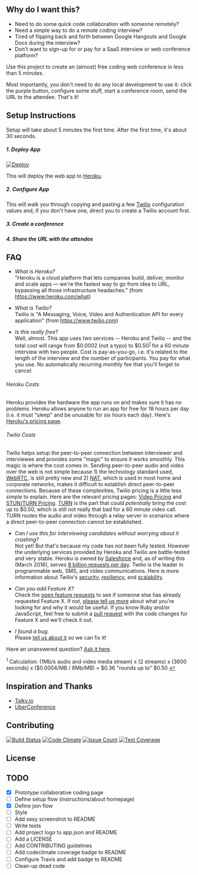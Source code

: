 ## Why do I want this?
- Need to do some quick code collaboration with someone remotely?
- Need a simple way to do a remote coding interview?
- Tired of flipping back and forth between Google Hangouts and Google Docs during the interview?
- Don't want to sign-up for or pay for a SaaS interview or web conference platform?

Use this project to create an (almost) free coding web conference in less than 5 minutes.

Most importantly, you don't need to do any local development to use it: click the purple button, configure some stuff, start a conference room, send the URL to the attendee.  That's it!

## Setup Instructions
Setup will take about 5 minutes the first time.  After the first time, it's about 30 seconds.  

##### 1. Deploy App
[![Deploy](https://www.herokucdn.com/deploy/button.svg)](https://heroku.com/deploy)  

This will deploy the web app to [Heroku](https://www.heroku.com).

##### 2. Configure App
This will walk you through copying and pasting a few [Twilio](https://www.twilio.com) configuration values and, if you don't have one, direct you to create a Twilio account first.

##### 3. Create a conference

##### 4. Share the URL with the attendee

## FAQ
* *What is Heroku?*  
"Heroku is a cloud platform that lets companies build, deliver, monitor and scale apps — we're the fastest way to go from idea to URL, bypassing all those infrastructure headaches." (from https://www.heroku.com/what)

* *What is Twilio?*  
Twilio is "A Messaging, Voice, Video and Authentication API for every application" (from https://www.twilio.com)

* *Is this really free?*  
Well, almost.  This app uses two services -- Heroku and Twilio -- and the total cost will range from $0.0002 (not a typo) to $0.50<sup id="a1">[1](#f1)</sup> for a 60 minute interview with two people.  Cost is pay-as-you-go, i.e. it's related to the length of the interview and the number of participants.  You pay for what you use.  No automatically recurring monthly fee that you'll forget to cancel.
###### Heroku Costs
Heroku provides the hardware the app runs on and makes sure it has no problems.  Heroku allows anyone to run an app for free for 18 hours per day (i.e. it must "sleep" and be unusable for six hours each day).  Here's [Heroku's pricing page](https://www.heroku.com/pricing).
###### Twilio Costs
Twilio helps setup the peer-to-peer connection between interviewer and interviewee and provides some "magic" to ensure it works smoothly.  This magic is where the cost comes in.  Sending peer-to-peer audio and video over the web is not simple because 1) the technology standard used, [WebRTC](https://en.wikipedia.org/wiki/WebRTC), is still pretty new and 2) [NAT](https://en.wikipedia.org/wiki/Network_address_translation), which is used in most home and corporate networks, makes it difficult to establish direct peer-to-peer connections.  Because of these complexities, Twilio pricing is a little less simple to explain.  Here are the relevant pricing pages: [Video Pricing](https://www.twilio.com/video#pricing) and [STUN/TURN Pricing](https://www.twilio.com/stun-turn/pricing).  [TURN](https://en.wikipedia.org/wiki/Traversal_Using_Relays_around_NAT) is the part that could *potentially* bring the cost up to $0.50, which is still not really that bad for a 60 minute video call.  TURN routes the audio and video through a relay server in scenarios where a direct peer-to-peer connection cannot be established.

* *Can I use this for interviewing candidates without worrying about it crashing?*  
Not yet!  But that's because my code has not been fully tested.  However the underlying services provided by Heroku and Twilio are battle-tested and very stable.  Heroku is owned by [Salesforce](https://www.salesforce.com) and, as of writing this (March 2016), serves [8 billion requests per day](https://www.heroku.com/what#trusting-heroku-with-success).  Twilio is the leader in programmable web, SMS, and video communications.  Here is more information about Twilio's [security](https://www.twilio.com/platform/security), [resiliency](https://www.twilio.com/platform/resiliency), and [scalability](https://www.twilio.com/platform/scalability).

* *Can you add Feature X?*  
Check the [open feature requests](https://github.com/code-interview/oneclick-backend/labels/enhancement) to see if someone else has already requested Feature X.  If not, [please tell us more](https://github.com/code-interview/oneclick-backend/issues/new?title=New%20Feature:%20&labels=enhancement) about what you're looking for and why it would be useful.  If you know Ruby and/or JavaScript, feel free to submit a [pull request](https://github.com/code-interview/oneclick-backend/pulls) with the code changes for Feature X and we'll check it out.

* *I found a bug.*  
Please [tell us about it](https://github.com/code-interview/oneclick-backend/issues/new?title=Bug:%20&labels=bug) so we can fix it!

Have an unanswered question?  [Ask it here](https://github.com/code-interview/oneclick-backend/issues/new?title=Question:%20&labels=question).

<a name="f1"><sup>1</sup></a> Calculation: (1Mb/s audio and video media stream) x (2 streams) x (3600 seconds) x ($0.0004/MB / 8Mb/MB) = $0.36 "rounds up to" $0.50 [↩](#a1)

## Inspiration and Thanks
* [Talky.io](https://talky.io)
* [UberConference](https://www.uberconference.com)

## Contributing
[![Build Status](https://travis-ci.org/code-interview/oneclick-backend.svg?branch=master)](https://travis-ci.org/code-interview/oneclick-backend) [![Code Climate](https://codeclimate.com/github/code-interview/oneclick-backend/badges/gpa.svg)](https://codeclimate.com/github/code-interview/oneclick-backend) [![Issue Count](https://codeclimate.com/github/code-interview/oneclick-backend/badges/issue_count.svg)](https://codeclimate.com/github/code-interview/oneclick-backend) [![Test Coverage](https://codeclimate.com/github/code-interview/oneclick-backend/badges/coverage.svg)](https://codeclimate.com/github/code-interview/oneclick-backend/coverage)

## License

## TODO
* [x] Prototype collaborative coding page
* [ ] Define setup flow (instructions/about homepage)
* [x] Define join flow
* [ ] Style
* [ ] Add sexy screenshot to README
* [ ] Write tests
* [ ] Add project logo to app.json and README
* [ ] Add a LICENSE
* [ ] Add CONTRIBUTING guidelines
* [ ] Add codeclimate coverage badge to README
* [ ] Configure Travis and add badge to README
* [ ] Clean-up dead code

